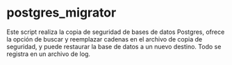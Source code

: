 # postgres_migrator
 Este script realiza la copia de seguridad de bases de datos Postgres, ofrece la opción de buscar y reemplazar cadenas en el archivo de copia de seguridad, y puede restaurar la base de datos a un nuevo destino. Todo se registra en un archivo de log.

